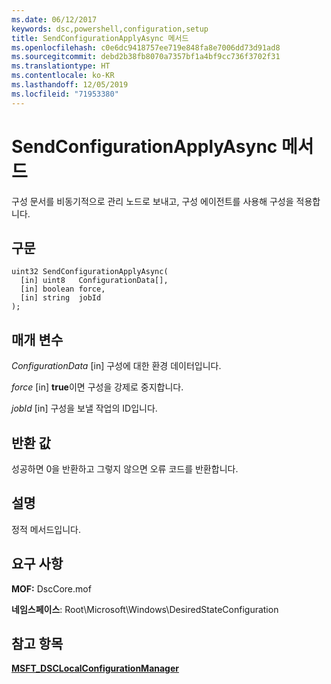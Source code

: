 ```yaml
---
ms.date: 06/12/2017
keywords: dsc,powershell,configuration,setup
title: SendConfigurationApplyAsync 메서드
ms.openlocfilehash: c0e6dc9418757ee719e848fa8e7006dd73d91ad8
ms.sourcegitcommit: debd2b38fb8070a7357bf1a4bf9cc736f3702f31
ms.translationtype: HT
ms.contentlocale: ko-KR
ms.lasthandoff: 12/05/2019
ms.locfileid: "71953380"
---
```

# <a name="sendconfigurationapplyasync-method"></a>SendConfigurationApplyAsync 메서드

구성 문서를 비동기적으로 관리 노드로 보내고, 구성 에이전트를 사용해 구성을 적용합니다.

## <a name="syntax"></a>구문

```mof
uint32 SendConfigurationApplyAsync(
  [in] uint8   ConfigurationData[],
  [in] boolean force,
  [in] string  jobId
);
```

## <a name="parameters"></a>매개 변수

*ConfigurationData* \[in\] 구성에 대한 환경 데이터입니다.

*force* \[in\] **true**이면 구성을 강제로 중지합니다.

*jobId* \[in\] 구성을 보낼 작업의 ID입니다.

## <a name="return-value"></a>반환 값

성공하면 0을 반환하고 그렇지 않으면 오류 코드를 반환합니다.

## <a name="remarks"></a>설명

정적 메서드입니다.

## <a name="requirements"></a>요구 사항

**MOF:** DscCore.mof

**네임스페이스**: Root\Microsoft\Windows\DesiredStateConfiguration

## <a name="see-also"></a>참고 항목

[**MSFT_DSCLocalConfigurationManager**](msft-dsclocalconfigurationmanager.md)
